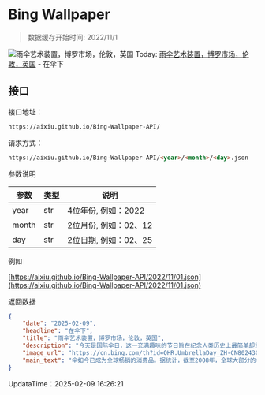 # Bing Wallpaper

> 数据缓存开始时间: 2022/11/1

![雨伞艺术装置，博罗市场，伦敦，英国](https://cn.bing.com/th?id=OHR.UmbrellaDay_ZH-CN8024305066_1920x1080.webp)
Today: [雨伞艺术装置，博罗市场，伦敦，英国](https://cn.bing.com/th?id=OHR.UmbrellaDay_ZH-CN8024305066_1920x1080.webp) - 在伞下

## 接口

接口地址：

```html
https://aixiu.github.io/Bing-Wallpaper-API/
```

请求方式：

```html
https://aixiu.github.io/Bing-Wallpaper-API/<year>/<month>/<day>.json
```

参数说明

| 参数 | 类型 | 说明 |
| - | - | - |
| year | str | 4位年份, 例如：2022 |
| month | str | 2位月份, 例如：02、12 |
| day | str | 2位日期, 例如：02、25 |

例如

[https://aixiu.github.io/Bing-Wallpaper-API/2022/11/01.json](https://aixiu.github.io/Bing-Wallpaper-API/2022/11/01.json)

返回数据

```json
{
    "date": "2025-02-09",
    "headline": "在伞下",
    "title": "雨伞艺术装置，博罗市场，伦敦，英国",
    "description": "今天是国际伞日，这一充满趣味的节日旨在纪念人类历史上最简单却重要的发明之一：雨伞或阳伞。早在4000多年前，伞已出现在古埃及、亚述和中国，最初用于遮挡阳光。直到17世纪，我们今天所熟知的雨伞才在欧洲流行，最初作为专为女性设计的奢侈品。几个世纪以来，雨伞不仅成为日常生活的必需品，也成为流行文化的象征。例如，玛丽·波平斯的标志性飞行雨伞，以及蕾哈娜的热门歌曲《雨伞》。",
    "image_url": "https://cn.bing.com/th?id=OHR.UmbrellaDay_ZH-CN8024305066_1920x1080.webp",
    "main_text": "伞如今已成为全球畅销的消费品。据统计，截至2008年，全球大部分的伞产自中国，主要集中于广东、福建和浙江等省份。"
}
```

UpdataTime：2025-02-09 16:26:21
